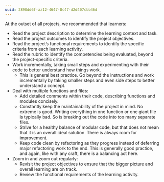 ```yaml
---
uuid: 2898dd6f-aa12-4647-8c47-d2d407cbb46d
---
```


At the outset of all projects, we recommended that learners:

* Read the project description to determine the learning context and task.
* Read the project outcomes to identify the project objectives.
* Read the project’s functional requirements to identify the specific criteria from each learning activity.
* Read the rubric to identify the competencies being evaluated, beyond the project-specific criteria.
* Work incrementally, taking small steps and experimenting with their code to better understand how things work. 
    * This is general best practice. Go beyond the instructions and work incrementally by taking smaller steps and even side steps to better understand a concept.
* Deal with multiple functions and files:
    * Add detailed comments within their code, describing functions and modules concisely.
    * Constantly keep the maintainability of the project in mind. No extreme is good. Writing everything in one function or one giant file is typically bad. So is breaking out the code into too many separate files.
    * Strive for a healthy balance of modular code, but that does not mean that it is an overall ideal solution. There is always room for improvement.
    * Keep code clean by refactoring as they progress instead of deferring major refactoring work to the end. This is generally good practice, and again, like with any craft, there is a balancing act here.
* Zoom in and zoom out regularly:
    * Revisit the project objectives to ensure that the bigger picture and overall learning are on track.
    * Review the functional requirements of the learning activity.